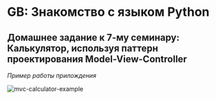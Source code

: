 # GB: Знакомство с языком Python

## Домашнее задание к 7-му семинару: Калькулятор, используя паттерн проектирования Model-View-Controller

*Пример работы прилождения*

![mvc-calculator-example](https://user-images.githubusercontent.com/109767480/196662566-60b36660-875e-4c00-9e56-0de39d3eac8e.png)
